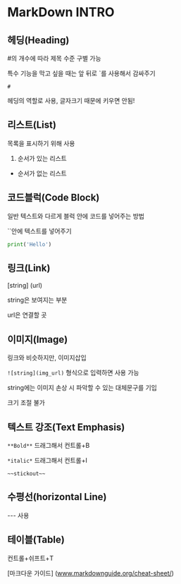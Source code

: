 # MarkDown INTRO

## 헤딩(Heading)

#의 개수에 따라 제목 수준 구별 가능

특수 기능을 막고 싶을 때는 앞 뒤로 `를 사용해서 감싸주기

`#`

헤딩의 역할로 사용, 글자크기 때문에 키우면 안됨!

## 리스트(List)

목록을 표시하기 위해 사용

1. 순서가 있는 리스트
- 순서가 없는 리스트

## 코드블럭(Code Block)

일반 텍스트와 다르게 블럭 안에 코드를 넣어주는 방법

``안에 텍스트를 넣어주기

```python
print('Hello')
```

## 링크(Link)

[string] (url)

string은 보여지는 부분

url은 연결할 곳

## 이미지(Image)

링크와 비슷하지만, 이미지삽입

`![string](img_url)` 형식으로 입력하면 사용 가능

string에는 이미지 손상 시 파악할 수 있는 대체문구를 기입

크기 조절 불가

## 텍스트 강조(Text Emphasis)

`**Bold**` 드래그해서 컨트롤+B

`*italic*`  드래그해서 컨트롤+I

`~~stickout~~` 

## 수평선(horizontal Line)

--- 사용

## 테이블(Table)

컨트롤+쉬프트+T

[마크다운 가이드] (www.markdownguide.org/cheat-sheet/)
